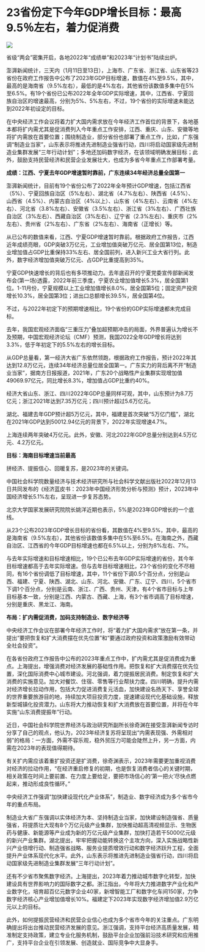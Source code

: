 # 23省份定下今年GDP增长目标：最高9.5％左右，着力促消费

![](https://inews.gtimg.com/newsapp_bt/0/15609998013/1000)

省级“两会”密集开启，各地2022年“成绩单”和2023年“计划书”陆续出炉。

澎湃新闻统计，三天内（1月11日至13日），上海市、广东省、浙江省、山东省等23省份在政府工作报告中公布了2023年GDP目标增速，数值在4%至9.5%，其中，最高的是海南省（9.5%左右），最低的是4%左右，其他省份该数值多集中在5%至6.5%。有19个省份已公布2022年全年GDP实际增速，其中，江西省、宁夏回族自治区的增速最高，分别为5%、5%左右，不过，19个省份的实际增速未能达到2022年初设定的目标。

在中央经济工作会议将着力扩大国内需求放在今年经济工作首位的背景下，各地基本都将扩内需尤其是促消费列入今年重点工作安排，江西、重庆、山东、安徽等地将扩内需放在首要位置；围绕制造业，部分省份也部署了重点工作，比如，广东强调“制造业当家”，山东表示将推进先进制造业强省行动，四川将启动国家级先进制造业集群发展“三年行动计划”；多地还加码数字经济，在该领域明确发展目标；此外，鼓励支持民营经济和民营企业发展壮大，也成为多省今年重点工作部署考量。

**成绩：江西、宁夏去年GDP增速暂时靠前，广东连续34年经济总量全国第一**

澎湃新闻统计，目前有19个省份公布了2022年全年预计GDP增速，包括江西省（5%）、宁夏回族自治区（5%左右）、湖北省（4.7%左右）、陕西省（4.5%）、山西省（4.5%）、内蒙古自治区（4%以上）、山东省（4%左右）、云南省（4%左右）、河北省（3.8%左右）、安徽省（3.5%左右）、浙江省（3%左右）、广西壮族自治区（3%左右）、西藏自治区（3%左右）、辽宁省（2.3%左右）、重庆市（2%左右）、贵州省（2%左右）、广东省（2%左右）、海南省（正增长）等。

从已公布的数值来看，江西、宁夏GDP增速暂时靠前。根据政府工作报告，江西近年成绩亮眼，GDP突破3万亿元，工业增加值突破万亿元、居全国第13位，制造业增加值占GDP比重保持33%左右、居全国前列，进入新兴工业大省行列。此外，数字经济增加值突破万亿元、占GDP比重提高到35%。

宁夏GDP快速增长的背后也有多项推动力。去年底召开的宁夏党委宣传部新闻发布会(第一场)透露，2022年前三季度，宁夏农业增加值增长5.3%，居全国第1位。1-11月份，宁夏规模以上工业增加值增长8.0%，居全国第5位；固定资产投资增长10.3%，居全国第3位；进出口总额增长39.5%，居全国第4位。

不过，与2022年初定下的预期增速相比，19个省份的GDP实际增速都未完成目标。

去年，我国宏观经济面临“三重压力”叠加超预期冲击的局面，外界普遍认为增长不及预期，中国宏观经济论坛（CMF）预测，我国2022全年GDP增长将达到3.3%，低于年初定下的5.5%左右的增长目标。

从GDP总量看，第一经济大省广东依然领跑，根据政府工作报告，预计2022年其达到12.8万亿元，连续34年经济总量位居全国第一。广东实力的背后离不开“制造业当家”，据南方日报报道，2021年，广东20个战略性产业集群实现增加值49069.97亿元，同比增长8.3%，增加值占GDP比重约40%。

经济大省山东、浙江、四川2022年GDP总量同样可观，其中，山东预计为8.7万亿元；浙江2021年达到7.35万亿元；四川预计超过5.6万亿元。

湖北、福建去年GDP预计超5万亿元，其中，福建是首次突破“5万亿门槛”，湖北在2021年GDP达到50012.94亿元的背景下，2022年实现增速4.7%。

上海连续两年突破4万亿元。此外，安徽、河北2022年GDP总量分别达到4.5万亿元、4.2万亿元。

**目标：海南目标增速当前最高**

拼经济、提振信心、回暖复苏，是2023年的关键词。

中国社会科学院数量经济与技术经济研究所与社会科学文献出版社2022年12月13日共同发布的《经济蓝皮书：2023年中国经济形势分析与预测》预计，2023年中国经济增长5.1%左右，呈现进一步复苏态势。

北京大学国家发展研究院院长姚洋近期也表示，5%是2023年GDP增长的一个底线。

从23个公布2023年GDP增长目标的省份看，其数值在4%至9.5%，其中，最高的是海南省（9.5%左右），其他省份该数值多集中在5%至6.5%。在海南之外，西藏自治区、江西省的今年GDP目标增速也都在6.5%以上，分别为8%左右、7%。

与去年实际增速和目标增速相比，19个已公布去年GDP实际增速的省份，其今年目标增速都高于去年实际增速。但与去年目标增速相比，23个省份的变化不尽相同，有16个省份调低了目标增速，其中，11个省份下调0.5个百分点，分别是山西、福建、宁夏、陕西、湖北、山东、河北、安徽、广东、辽宁、四川，5个省市下调1个百分点，分别是云南、浙江、广西、贵州、天津，有4个省市目标与上年目标基本一致，分别是江西、内蒙古、西藏、上海，有3个省市调高了目标增速，分别是重庆、黑龙江、海南。

**布局：扩内需促消费，加码支持制造业、数字经济等**

中央经济工作会议在部署今年经济工作时，将“着力扩大国内需求”放在第一条，并提出“要把恢复和扩大消费摆在优先位置”和“要通过政府投资和政策激励有效带动全社会投资”。

在各省份政府工作报告中公布的2023年重点工作中，扩内需尤其是促消费成为重点。上海提出，增强消费对经济发展的基础性作用。把恢复和扩大消费摆在优先位置，深化国际消费中心城市建设。河北强调，着力提振居民消费。制定恢复和扩大消费的实施意见。加大对餐饮、住宿、零售等行业帮扶力度。四川明确，提升内需对经济增长拉动作用，包括大力促进消费复元活血，加快建设名扬天下、享誉全球的世界重要旅游目的地，持续加大项目投资力度，提速建设现代化基础设施，释放新型城镇化投资潜力。山东将大力推动恢复和扩大消费放在首要位置，并将在今年实施“山东消费提振年”行动。

近日，中国社会科学院世界经济与政治研究所副所长徐奇渊在接受澎湃新闻专访时分享了自己的观点，他认为，2023年经济复苏将呈现出“内需表现强、外需相对弱”的格局：一方面，外需不容乐观，稳外贸压力可能会陡然上升，另一方面，内需在2023年的表现值得期待。

有关扩内需应该着重扩投资还是扩消费，徐奇渊表示，2023年需要更加重视消费对经济的拉动作用，“在经济重启修复的初期，也是恢复消费者信心的关键时期，相关政策在时间上要前置、在力度上要给足，要把市场信心的‘第一把火’尽快点燃起来，推动形成良性循环。”

中央经济工作强调“加快建设现代化产业体系”，制造业、数字经济成为多个省市今年的重点布局。

制造业大省广东强调以实体经济为本、坚持制造业当家，加快建设制造强省、质量强省，将提质壮大现有8个万亿元级产业集群，加快推动超高清视频显示、生物医药与健康、新能源等产业成为新的万亿元级产业集群，加快打造若干5000亿元级的新兴产业集群。湖北提出，牢牢把握动能转换这个主攻方向，深入实施战略性新兴产业倍增行动、制造强省战略、服务业提质增效行动和数字经济跃升工程，全面提升产业体系现代化水平。此外，山东表示将推进先进制造业强省行动，四川将启动国家级先进制造业集群发展“三年行动计划”。

还有不少省市聚焦数字经济。上海提出，2023年着力推动城市数字化转型，加快建设具有世界影响力的国际数字之都。浙江指出，今年将大力推进数字产业化和产业数字化，培育超百亿元数字企业40家，新增智能工厂和数字化车间150家，力争数字经济核心产业增加值增长10%。福建定下2023年实现数字经济增加值2.9万亿元以上的目标。

此外，如何提振民营经济和民营企业信心也成为多个省市今年的关注重点。广东明确提出将出台推动民营经济发展的意见。浙江强调，支持平台经济高质量发展，精准制定支持政策，建立专业化服务机制，鼓励平台企业加强前沿技术研究和应用推广，支持平台企业在引领发展、创造就业、国际竞争中大显身手。

